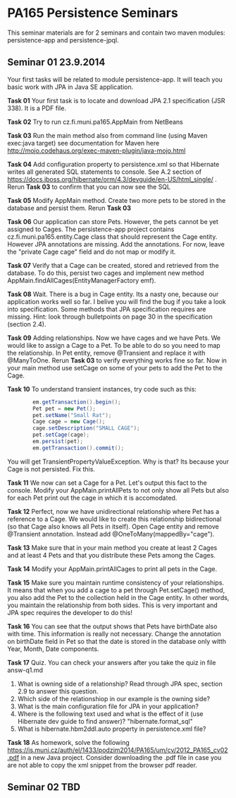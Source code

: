 # PA165 Persistence Seminars
This seminar materials are for 2 seminars and contain two maven modules: persistence-app and persistence-jpql.

## Seminar 01 23.9.2014 
Your first tasks will be related to module persistence-app. It will teach you basic work with JPA in Java SE application. 

**Task 01** Your first task is to locate and download JPA 2.1 specification (JSR 338). It is a PDF file. 
   
**Task 02** Try to run cz.fi.muni.pa165.AppMain from NetBeans 

**Task 03** Run the main method also  from command line (using Maven exec:java 
target) see documentation for Maven here http://mojo.codehaus.org/exec-maven-plugin/java-mojo.html

**Task 04** Add configuration property to persistence.xml so that Hibernate writes all generated SQL statements to console. See A.2 section of
https://docs.jboss.org/hibernate/orm/4.3/devguide/en-US/html_single/ . Rerun **Task 03** to confirm that you can now see the SQL

**Task 05** Modify AppMain method. Create two more pets to be stored in the database and persist them. Rerun **Task 03**

**Task 06** Our application can store Pets. However, the pets cannot be yet assigned to Cages. The persistence-app project contains cz.fi.muni.pa165.entity.Cage class that should represent the Cage entity. However JPA annotations are missing. Add the annotations. For now, leave the "private Cage cage" field and do not map or modify it.

**Task 07** Verify that a Cage can be created, stored and retrieved from the database. To do this, persist two cages and implement new method AppMain.findAllCages(EntityManagerFactory emf). 

**Task 08** Wait. There is a bug in Cage entity. Its a nasty one, because our application works well so far. I belive you will find the bug if you take a look into specification. Some methods that JPA specification requires are missing. Hint: look through bulletpoints on page 30 in the specification (section 2.4).

**Task 09** Adding relationships. Now we have cages and we have Pets. We would 
like to assign a Cage to a Pet. To be able to do so you need to map the relationship. In Pet entity, remove @Transient and replace it with @ManyToOne. Rerun **Task 03** to verify everything works fine so far. Now in your main method use setCage on some of your pets to add the Pet to the Cage. 

**Task 10** To understand transient instances, try code such as this: 
```java
		em.getTransaction().begin();
		Pet pet = new Pet();
		pet.setName("Small Rat");
		Cage cage = new Cage();
		cage.setDescription("SMALL CAGE");
		pet.setCage(cage);
		em.persist(pet);
		em.getTransaction().commit();
```

You will get TransientPropertyValueException. Why is that? Its because your Cage is not persisted. Fix this.

**Task 11** We now can set a Cage for a Pet. Let's output this fact to the console. Modify your AppMain.printAllPets to not only show all Pets but also for each Pet print out the cage in which it is accomodated.

**Task 12** Perfect, now we have unidirectional relationship where Pet has a reference to a Cage. We would like to create this relationship bidirectional (so that Cage also knows all Pets in itself). Open Cage entity and remove @Transient annotation. Instead add @OneToMany(mappedBy="cage").

**Task 13** Make sure that in your main method you create at least 2 Cages and at least 4 Pets and that you distribute these Pets among the Cages. 

**Task 14** Modify your AppMain.printAllCages to print all pets in the Cage.

**Task 15** Make sure you maintain runtime consistency of your relationships. 
It means that when you add a cage to a pet through Pet.setCage() method, you also add the Pet to the collection held in the Cage entity. In other words, you maintain the relationship from both sides. This is very important and JPA spec requires the developer to do this!

**Task 16** You can see that the output shows that Pets have birthDate also with time. This information is really not necessary. Change the annotation on birthDate field in Pet so that the date is stored in the database only witth Year, Month, Date components.  

**Task 17** Quiz. You can check your answers after you take the quiz in file answ-q1.md 
 1. What is owning side of a relationship? Read through JPA spec, section 2.9 to answer this question. 
 2. Which side of the relationshiop in our example is the owning side?
 3. What is the main configuration file for JPA in your application?
 4. Where is the following text used and what is the effect of it (use Hibernate dev guide to find answer)? "hibernate.format_sql"
 5. What is hibernate.hbm2ddl.auto property in persistence.xml file?

 
**Task 18** As homework, solve the following https://is.muni.cz/auth/el/1433/podzim2014/PA165/um/cv/2012_PA165_cv02.pdf in a new Java project. Consider downloading the .pdf file in case you are not able to copy the xml snippet from the browser pdf reader.
 


## Seminar 02 TBD
